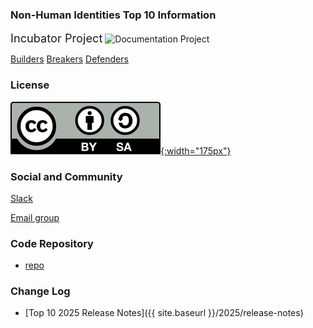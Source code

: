### Non-Human Identities Top 10 Information

<i class="fas fa-egg" style="font-size: 1.3em; color:#53aae5;"></i>
<span style="font-size: 1.3em;">Incubator Project</span>
![Documentation Project][doc-proj-logo]

<i class="fas fa-toolbox" style="color:#233e81;"></i> [Builders][builders]
<i class="fas fa-hammer" style="color:#233e81;"></i> [Breakers][breakers]
<i class="fas fa-shield-alt" style="color:#233e81;"></i> [Defenders][defenders]

### License
[![CC BY-SA 4.0][license-logo]{:width="175px"}][license]

### Social and Community
[Slack][slack-channel]

[Email group](email-group)

### Code Repository
* [repo][github-repo]

### Change Log
* [Top 10 2025 Release Notes]({{ site.baseurl }}/2025/release-notes)

[builders]: https://www.owasp.org/index.php/Builders
[breakers]: https://www.owasp.org/index.php/Breakers
[defenders]: https://www.owasp.org/index.php/Defenders
[license]: http://creativecommons.org/licenses/by-sa/4.0/
[license-logo]: assets/images/by-sa.svg
[doc-proj-logo]: https://raw.githubusercontent.com/OWASP/www--site-theme/master/assets/images/common/owasp_documentation_project.svg?sanitize=true
[slack-channel]: https://owasp.slack.com/archives/C02C6RU6G10
[email-group]: https://groups.google.com/g/owasp-non-human-identities
[github-repo]: https://github.com/OWASP/www-project-non-human-identities-top-10